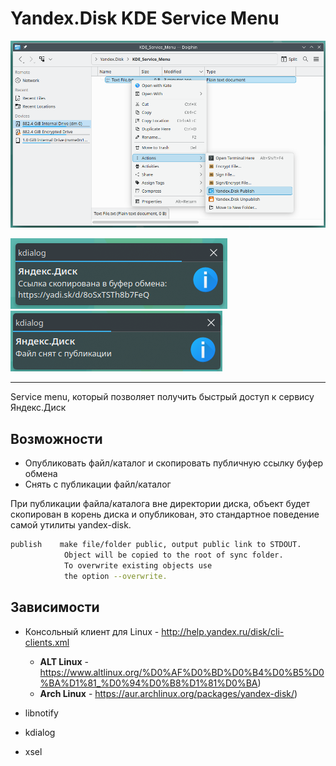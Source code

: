 # Yandex.Disk KDE Service Menu

![](img/preview.png)

![](img/preview_publish.png)
![](img/preview_unpublish.png)

---

Service menu, который позволяет получить быстрый доступ к сервису Яндекс.Диск

## Возможности

- Опубликовать файл/каталог и скопировать публичную ссылку буфер обмена
- Снять с публикации файл/каталог

При публикации файла/каталога вне директории диска, объект будет скопирован в корень диска и опубликован, это стандартное поведение самой утилиты yandex-disk.

```sh
publish    make file/folder public, output public link to STDOUT.
            Object will be copied to the root of sync folder.
            To overwrite existing objects use
            the option --overwrite.
```

## Зависимости

- Консольный клиент для Linux - http://help.yandex.ru/disk/cli-clients.xml  
    - **ALT Linux** - https://www.altlinux.org/%D0%AF%D0%BD%D0%B4%D0%B5%D0%BA%D1%81_%D0%94%D0%B8%D1%81%D0%BA)  
    - **Arch Linux** - https://aur.archlinux.org/packages/yandex-disk/)  

- libnotify
- kdialog
- xsel
